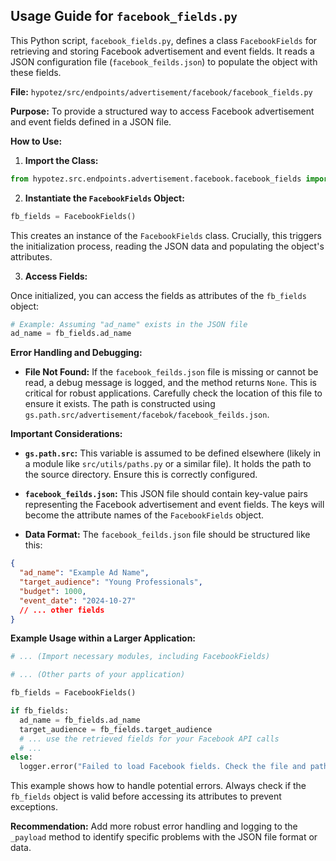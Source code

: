 ## Usage Guide for `facebook_fields.py`

This Python script, `facebook_fields.py`, defines a class `FacebookFields` for retrieving and storing Facebook advertisement and event fields.  It reads a JSON configuration file (`facebook_feilds.json`) to populate the object with these fields.

**File:** `hypotez/src/endpoints/advertisement/facebook/facebook_fields.py`

**Purpose:** To provide a structured way to access Facebook advertisement and event fields defined in a JSON file.

**How to Use:**

1. **Import the Class:**

```python
from hypotez.src.endpoints.advertisement.facebook.facebook_fields import FacebookFields
```

2. **Instantiate the `FacebookFields` Object:**

```python
fb_fields = FacebookFields()
```

This creates an instance of the `FacebookFields` class.  Crucially, this triggers the initialization process, reading the JSON data and populating the object's attributes.


3. **Access Fields:**

Once initialized, you can access the fields as attributes of the `fb_fields` object:

```python
# Example: Assuming "ad_name" exists in the JSON file
ad_name = fb_fields.ad_name
```


**Error Handling and Debugging:**

* **File Not Found:** If the `facebook_feilds.json` file is missing or cannot be read, a debug message is logged, and the method returns `None`.  This is critical for robust applications.  Carefully check the location of this file to ensure it exists.  The path is constructed using `gs.path.src/advertisement/facebok/facebook_feilds.json`.


**Important Considerations:**

* **`gs.path.src`:** This variable is assumed to be defined elsewhere (likely in a module like `src/utils/paths.py` or a similar file).  It holds the path to the source directory.  Ensure this is correctly configured.

* **`facebook_feilds.json`:**  This JSON file should contain key-value pairs representing the Facebook advertisement and event fields.  The keys will become the attribute names of the `FacebookFields` object.

* **Data Format:** The `facebook_feilds.json` file should be structured like this:

```json
{
  "ad_name": "Example Ad Name",
  "target_audience": "Young Professionals",
  "budget": 1000,
  "event_date": "2024-10-27"
  // ... other fields
}
```

**Example Usage within a Larger Application:**

```python
# ... (Import necessary modules, including FacebookFields)

# ... (Other parts of your application)

fb_fields = FacebookFields()

if fb_fields:
  ad_name = fb_fields.ad_name
  target_audience = fb_fields.target_audience
  # ... use the retrieved fields for your Facebook API calls
  # ...
else:
  logger.error("Failed to load Facebook fields. Check the file and path.")
```

This example shows how to handle potential errors.  Always check if the `fb_fields` object is valid before accessing its attributes to prevent exceptions.


**Recommendation:**  Add more robust error handling and logging to the `_payload` method to identify specific problems with the JSON file format or data.